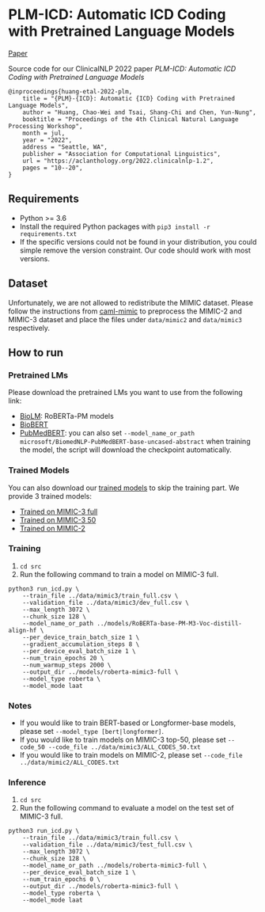 # PLM-ICD: Automatic ICD Coding with Pretrained Language Models
[Paper](https://aclanthology.org/2022.clinicalnlp-1.2/)

Source code for our ClinicalNLP 2022 paper *PLM-ICD: Automatic ICD Coding with Pretrained Language Models*

    @inproceedings{huang-etal-2022-plm,
        title = "{PLM}-{ICD}: Automatic {ICD} Coding with Pretrained Language Models",
        author = "Huang, Chao-Wei and Tsai, Shang-Chi and Chen, Yun-Nung",
        booktitle = "Proceedings of the 4th Clinical Natural Language Processing Workshop",
        month = jul,
        year = "2022",
        address = "Seattle, WA",
        publisher = "Association for Computational Linguistics",
        url = "https://aclanthology.org/2022.clinicalnlp-1.2",
        pages = "10--20",
    }


## Requirements
* Python >= 3.6
* Install the required Python packages with `pip3 install -r requirements.txt`
* If the specific versions could not be found in your distribution, you could simple remove the version constraint. Our code should work with most versions.

## Dataset
Unfortunately, we are not allowed to redistribute the MIMIC dataset.
Please follow the instructions from [caml-mimic](https://github.com/jamesmullenbach/caml-mimic) to preprocess the MIMIC-2 and MIMIC-3 dataset and place the files under `data/mimic2` and `data/mimic3` respectively.

## How to run
### Pretrained LMs
Please download the pretrained LMs you want to use from the following link:
- [BioLM](https://github.com/facebookresearch/bio-lm): RoBERTa-PM models
- [BioBERT](https://github.com/dmis-lab/biobert)
- [PubMedBERT](https://huggingface.co/microsoft/BiomedNLP-PubMedBERT-base-uncased-abstract): you can also set `--model_name_or_path microsoft/BiomedNLP-PubMedBERT-base-uncased-abstract` when training the model, the script will download the checkpoint automatically.

### Trained Models
You can also download our [trained models](https://drive.google.com/drive/folders/1oJLgLKu_NZxsSTXU9uFVehxXXJYzTalO?usp=sharing) to skip the training part. We provide 3 trained models:
- [Trained on MIMIC-3 full](https://drive.google.com/drive/folders/1SXlyh4ydRqlLwed_tiBA2mNCDjVll6gD?usp=sharing)
- [Trained on MIMIC-3 50](https://drive.google.com/drive/folders/12xRNiaXbwmrAcqzkUo96EpopBuICnWqR?usp=sharing)
- [Trained on MIMIC-2](https://drive.google.com/drive/folders/1tmopSwLccrBpHCoalAz-oRKAlxBvyF0H?usp=sharing)

### Training
1. `cd src`
2. Run the following command to train a model on MIMIC-3 full.
```
python3 run_icd.py \
    --train_file ../data/mimic3/train_full.csv \
    --validation_file ../data/mimic3/dev_full.csv \
    --max_length 3072 \
    --chunk_size 128 \
    --model_name_or_path ../models/RoBERTa-base-PM-M3-Voc-distill-align-hf \
    --per_device_train_batch_size 1 \
    --gradient_accumulation_steps 8 \
    --per_device_eval_batch_size 1 \
    --num_train_epochs 20 \
    --num_warmup_steps 2000 \
    --output_dir ../models/roberta-mimic3-full \
    --model_type roberta \
    --model_mode laat
```

### Notes
- If you would like to train BERT-based or Longformer-base models, please set `--model_type [bert|longformer]`.
- If you would like to train models on MIMIC-3 top-50, please set `--code_50 --code_file ../data/mimic3/ALL_CODES_50.txt`
- If you would like to train models on MIMIC-2, please set `--code_file ../data/mimic2/ALL_CODES.txt`

### Inference
1. `cd src`
2. Run the following command to evaluate a model on the test set of MIMIC-3 full.
```
python3 run_icd.py \
    --train_file ../data/mimic3/train_full.csv \
    --validation_file ../data/mimic3/test_full.csv \
    --max_length 3072 \
    --chunk_size 128 \
    --model_name_or_path ../models/roberta-mimic3-full \
    --per_device_eval_batch_size 1 \
    --num_train_epochs 0 \
    --output_dir ../models/roberta-mimic3-full \
    --model_type roberta \
    --model_mode laat
```
